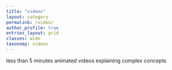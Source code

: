 ```yaml
---
title: "videos"
layout: category
permalink: /video/
author_profile: true
entries_layout: grid
classes: wide
taxonomy: videos
---
```


less than 5 minutes animated videos explaining complex concepts 